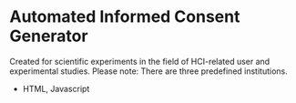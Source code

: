 # Automated Informed Consent Generator 
Created for scientific experiments in the field of HCI-related user and experimental studies. Please note: There are three predefined institutions.
- HTML, Javascript
